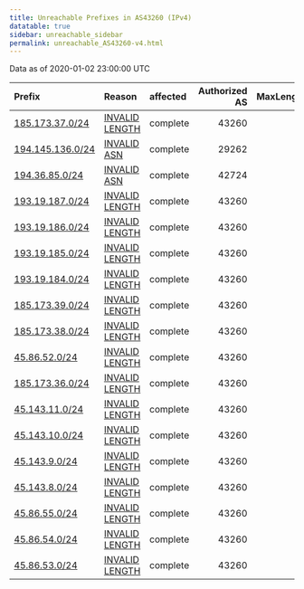 ```yaml
---
title: Unreachable Prefixes in AS43260 (IPv4)
datatable: true
sidebar: unreachable_sidebar
permalink: unreachable_AS43260-v4.html
---
```


Data as of 2020-01-02 23:00:00 UTC


<div class="datatable-begin"></div>

| Prefix                                                     | Reason                                                                                                    | affected   |   Authorized AS |   MaxLength | Anchor                                         |   unreachable /24s |
|:-----------------------------------------------------------|:----------------------------------------------------------------------------------------------------------|:-----------|----------------:|------------:|:-----------------------------------------------|-------------------:|
| [185.173.37.0/24](https://stat.ripe.net/185.173.37.0/24)   | [INVALID LENGTH](https://rpki-validator.ripe.net/announcement-preview?asn=AS43260&prefix=185.173.37.0/24) | complete   |           43260 |          22 | [RIPE](unreachable_RIPE_NCC_RPKI_Root-v4.html) |                  1 |
| [194.145.136.0/24](https://stat.ripe.net/194.145.136.0/24) | [INVALID ASN](https://rpki-validator.ripe.net/announcement-preview?asn=AS43260&prefix=194.145.136.0/24)   | complete   |           29262 |          24 | [RIPE](unreachable_RIPE_NCC_RPKI_Root-v4.html) |                  1 |
| [194.36.85.0/24](https://stat.ripe.net/194.36.85.0/24)     | [INVALID ASN](https://rpki-validator.ripe.net/announcement-preview?asn=AS43260&prefix=194.36.85.0/24)     | complete   |           42724 |          24 | [RIPE](unreachable_RIPE_NCC_RPKI_Root-v4.html) |                  1 |
| [193.19.187.0/24](https://stat.ripe.net/193.19.187.0/24)   | [INVALID LENGTH](https://rpki-validator.ripe.net/announcement-preview?asn=AS43260&prefix=193.19.187.0/24) | complete   |           43260 |          22 | [RIPE](unreachable_RIPE_NCC_RPKI_Root-v4.html) |                  1 |
| [193.19.186.0/24](https://stat.ripe.net/193.19.186.0/24)   | [INVALID LENGTH](https://rpki-validator.ripe.net/announcement-preview?asn=AS43260&prefix=193.19.186.0/24) | complete   |           43260 |          22 | [RIPE](unreachable_RIPE_NCC_RPKI_Root-v4.html) |                  1 |
| [193.19.185.0/24](https://stat.ripe.net/193.19.185.0/24)   | [INVALID LENGTH](https://rpki-validator.ripe.net/announcement-preview?asn=AS43260&prefix=193.19.185.0/24) | complete   |           43260 |          22 | [RIPE](unreachable_RIPE_NCC_RPKI_Root-v4.html) |                  1 |
| [193.19.184.0/24](https://stat.ripe.net/193.19.184.0/24)   | [INVALID LENGTH](https://rpki-validator.ripe.net/announcement-preview?asn=AS43260&prefix=193.19.184.0/24) | complete   |           43260 |          22 | [RIPE](unreachable_RIPE_NCC_RPKI_Root-v4.html) |                  1 |
| [185.173.39.0/24](https://stat.ripe.net/185.173.39.0/24)   | [INVALID LENGTH](https://rpki-validator.ripe.net/announcement-preview?asn=AS43260&prefix=185.173.39.0/24) | complete   |           43260 |          22 | [RIPE](unreachable_RIPE_NCC_RPKI_Root-v4.html) |                  1 |
| [185.173.38.0/24](https://stat.ripe.net/185.173.38.0/24)   | [INVALID LENGTH](https://rpki-validator.ripe.net/announcement-preview?asn=AS43260&prefix=185.173.38.0/24) | complete   |           43260 |          22 | [RIPE](unreachable_RIPE_NCC_RPKI_Root-v4.html) |                  1 |
| [45.86.52.0/24](https://stat.ripe.net/45.86.52.0/24)       | [INVALID LENGTH](https://rpki-validator.ripe.net/announcement-preview?asn=AS43260&prefix=45.86.52.0/24)   | complete   |           43260 |          22 | [RIPE](unreachable_RIPE_NCC_RPKI_Root-v4.html) |                  1 |
| [185.173.36.0/24](https://stat.ripe.net/185.173.36.0/24)   | [INVALID LENGTH](https://rpki-validator.ripe.net/announcement-preview?asn=AS43260&prefix=185.173.36.0/24) | complete   |           43260 |          22 | [RIPE](unreachable_RIPE_NCC_RPKI_Root-v4.html) |                  1 |
| [45.143.11.0/24](https://stat.ripe.net/45.143.11.0/24)     | [INVALID LENGTH](https://rpki-validator.ripe.net/announcement-preview?asn=AS43260&prefix=45.143.11.0/24)  | complete   |           43260 |          22 | [RIPE](unreachable_RIPE_NCC_RPKI_Root-v4.html) |                  1 |
| [45.143.10.0/24](https://stat.ripe.net/45.143.10.0/24)     | [INVALID LENGTH](https://rpki-validator.ripe.net/announcement-preview?asn=AS43260&prefix=45.143.10.0/24)  | complete   |           43260 |          22 | [RIPE](unreachable_RIPE_NCC_RPKI_Root-v4.html) |                  1 |
| [45.143.9.0/24](https://stat.ripe.net/45.143.9.0/24)       | [INVALID LENGTH](https://rpki-validator.ripe.net/announcement-preview?asn=AS43260&prefix=45.143.9.0/24)   | complete   |           43260 |          22 | [RIPE](unreachable_RIPE_NCC_RPKI_Root-v4.html) |                  1 |
| [45.143.8.0/24](https://stat.ripe.net/45.143.8.0/24)       | [INVALID LENGTH](https://rpki-validator.ripe.net/announcement-preview?asn=AS43260&prefix=45.143.8.0/24)   | complete   |           43260 |          22 | [RIPE](unreachable_RIPE_NCC_RPKI_Root-v4.html) |                  1 |
| [45.86.55.0/24](https://stat.ripe.net/45.86.55.0/24)       | [INVALID LENGTH](https://rpki-validator.ripe.net/announcement-preview?asn=AS43260&prefix=45.86.55.0/24)   | complete   |           43260 |          22 | [RIPE](unreachable_RIPE_NCC_RPKI_Root-v4.html) |                  1 |
| [45.86.54.0/24](https://stat.ripe.net/45.86.54.0/24)       | [INVALID LENGTH](https://rpki-validator.ripe.net/announcement-preview?asn=AS43260&prefix=45.86.54.0/24)   | complete   |           43260 |          22 | [RIPE](unreachable_RIPE_NCC_RPKI_Root-v4.html) |                  1 |
| [45.86.53.0/24](https://stat.ripe.net/45.86.53.0/24)       | [INVALID LENGTH](https://rpki-validator.ripe.net/announcement-preview?asn=AS43260&prefix=45.86.53.0/24)   | complete   |           43260 |          22 | [RIPE](unreachable_RIPE_NCC_RPKI_Root-v4.html) |                  1 |

<div class="datatable-end"></div>